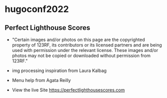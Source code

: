 # hugoconf2022
## Perfect Lighthouse Scores

- "Certain images and/or photos on this page are the copyrighted property of 123RF, its contributors or its licensed partners and are being used with permission under the relevant license. These images and/or photos may not be copied or downloaded without permission from 123RF."

- img processing inspiration from Laura Kalbag

- Menu help from Agata Reilly

- View the live Site https://perfectlighthousescores.com
